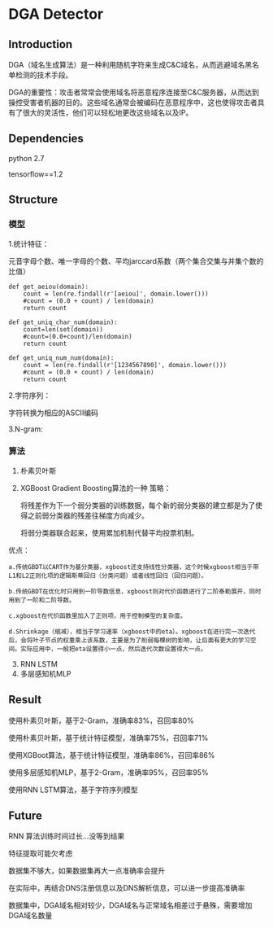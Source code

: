 # DGA Detector
## Introduction
DGA（域名生成算法）是一种利用随机字符来生成C&C域名，从而逃避域名黑名单检测的技术手段。

DGA的重要性：攻击者常常会使用域名将恶意程序连接至C&C服务器，从而达到操控受害者机器的目的。这些域名通常会被编码在恶意程序中，这也使得攻击者具有了很大的灵活性，他们可以轻松地更改这些域名以及IP。
## Dependencies
python 2.7

tensorflow==1.2


## Structure
### 模型
1.统计特征：

元音字母个数、唯一字母的个数、平均jarccard系数（两个集合交集与并集个数的比值）
```
def get_aeiou(domain):
    count = len(re.findall(r'[aeiou]', domain.lower()))
    #count = (0.0 + count) / len(domain)
    return count

def get_uniq_char_num(domain):
    count=len(set(domain))
    #count=(0.0+count)/len(domain)
    return count

def get_uniq_num_num(domain):
    count = len(re.findall(r'[1234567890]', domain.lower()))
    #count = (0.0 + count) / len(domain)
    return count
```
2.字符序列：

字符转换为相应的ASCII编码

3.N-gram:
### 算法
1. 朴素贝叶斯
2. XGBoost
Gradient Boosting算法的一种
策略：

    将残差作为下一个弱分类器的训练数据，每个新的弱分类器的建立都是为了使得之前弱分类器的残差往梯度方向减少。

    将弱分类器联合起来，使用累加机制代替平均投票机制。

优点：

    a.传统GBDT以CART作为基分类器，xgboost还支持线性分类器，这个时候xgboost相当于带L1和L2正则化项的逻辑斯蒂回归（分类问题）或者线性回归（回归问题）。

    b.传统GBDT在优化时只用到一阶导数信息，xgboost则对代价函数进行了二阶泰勒展开，同时用到了一阶和二阶导数。

    c.xgboost在代价函数里加入了正则项，用于控制模型的复杂度。

    d.Shrinkage（缩减），相当于学习速率（xgboost中的eta）。xgboost在进行完一次迭代后，会将叶子节点的权重乘上该系数，主要是为了削弱每棵树的影响，让后面有更大的学习空间。实际应用中，一般把eta设置得小一点，然后迭代次数设置得大一点。

3. RNN LSTM
4. 多层感知机MLP


## Result
使用朴素贝叶斯，基于2-Gram，准确率83%，召回率80%

使用朴素贝叶斯，基于统计特征模型，准确率75%，召回率71%

使用XGBoot算法，基于统计特征模型，准确率86%，召回率86%

使用多层感知机MLP，基于2-Gram，准确率95%，召回率95%

使用RNN LSTM算法，基于字符序列模型

## Future
RNN 算法训练时间过长...没等到结果

特征提取可能欠考虑

数据集不够大，如果数据集再大一点准确率会提升

在实际中，再结合DNS注册信息以及DNS解析信息，可以进一步提高准确率

数据集中，DGA域名相对较少，DGA域名与正常域名相差过于悬殊，需要增加DGA域名数量





